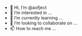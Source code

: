 - 👋 Hi, I’m @aofject
- 👀 I’m interested in ...
- 🌱 I’m currently learning ...
- 💞️ I’m looking to collaborate on ...
- 📫 How to reach me ...

<!---
aofject/aofject is a ✨ special ✨ repository because its `README.md` (this file) appears on your GitHub profile.
You can click the Preview link to take a look at your changes.
--->
